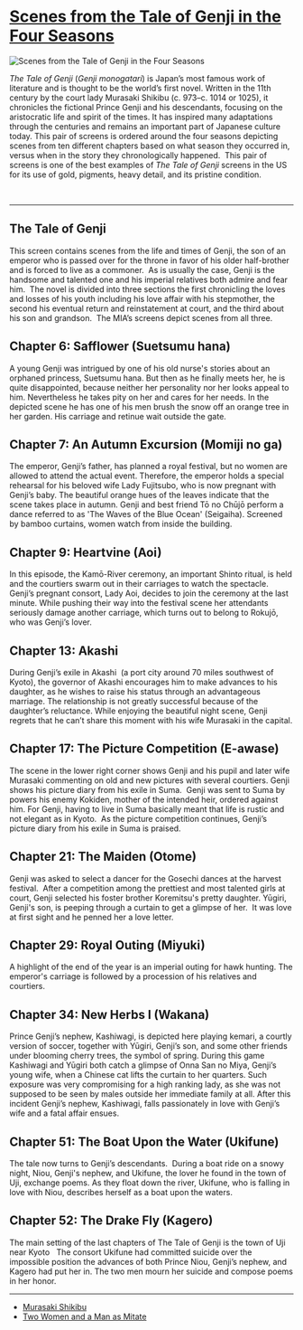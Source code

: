 # [Scenes from the Tale of Genji in the Four Seasons](http://artsmia.github.io/griot/#/o/117153)
![Scenes from the Tale of Genji in the Four Seasons](http://api.artsmia.org/images/117153/large.jpg)

*The Tale of Genji* (*Genji monogatari*) is Japan’s most famous work of literature and is thought to be the world’s first novel. Written in the 11th century by the court lady Murasaki Shikibu (c. 973–c. 1014 or 1025), it chronicles the fictional Prince Genji and his descendants, focusing on the aristocratic life and spirit of the times. It has inspired many adaptations through the centuries and remains an important part of Japanese culture today. This pair of screens is ordered around the four seasons depicting scenes from ten different chapters based on what season they occurred in, versus when in the story they chronologically happened.  This pair of screens is one of the best examples of *The Tale of Genji* screens in the US for its use of gold, pigments, heavy detail, and its pristine condition. 

 

---

## The Tale of Genji

This screen contains scenes from the life and times of Genji, the son of an emperor who is passed over for the throne in favor of his older half-brother and is forced to live as a commoner.  As is usually the case, Genji is the handsome and talented one and his imperial relatives both admire and fear him.  The novel is divided into three sections the first chronicling the loves and losses of his youth including his love affair with his stepmother, the second his eventual return and reinstatement at court, and the third about his son and grandson.  The MIA’s screens depict scenes from all three.

## Chapter 6: Safflower (Suetsumu hana)

A young Genji was intrigued by one of his old nurse's stories about an orphaned princess, Suetsumu hana. But then as he finally meets her, he is quite disappointed, because neither her personality nor her looks appeal to him. Nevertheless he takes pity on her and cares for her needs. In the depicted scene he has one of his men brush the snow off an orange tree in her garden. His carriage and retinue wait outside the gate.

## Chapter 7: An Autumn Excursion (Momiji no ga)

The emperor, Genji’s father, has planned a royal festival, but no women are allowed to attend the actual event. Therefore, the emperor holds a special rehearsal for his beloved wife Lady Fujitsubo, who is now pregnant with Genji’s baby. The beautiful orange hues of the leaves indicate that the scene takes place in autumn. Genji and best friend Tō no Chūjō perform a dance referred to as 'The Waves of the Blue Ocean' (Seigaiha). Screened by bamboo curtains, women watch from inside the building.

## Chapter 9: Heartvine (Aoi)

In this episode, the Kamō-River ceremony, an important Shinto ritual, is held and the courtiers swarm out in their carriages to watch the spectacle. Genji’s pregnant consort, Lady Aoi, decides to join the ceremony at the last minute. While pushing their way into the festival scene her attendants seriously damage another carriage, which turns out to belong to Rokujō, who was Genji’s lover.

## Chapter 13: Akashi

During Genji’s exile in Akashi  (a port city around 70 miles southwest of Kyoto), the governor of Akashi encourages him to make advances to his daughter, as he wishes to raise his status through an advantageous marriage. The relationship is not greatly successful because of the daughter’s reluctance. While enjoying the beautiful night scene, Genji regrets that he can’t share this moment with his wife Murasaki in the capital.

## Chapter 17: The Picture Competition (E-awase)

The scene in the lower right corner shows Genji and his pupil and later wife Murasaki commenting on old and new pictures with several courtiers. Genji shows his picture diary from his exile in Suma.  Genji was sent to Suma by powers his enemy Kokiden, mother of the intended heir, ordered against him. For Genji, having to live in Suma basically meant that life is rustic and not elegant as in Kyoto.  As the picture competition continues, Genji’s picture diary from his exile in Suma is praised.

## Chapter 21: The Maiden (Otome)

Genji was asked to select a dancer for the Gosechi dances at the harvest festival.  After a competition among the prettiest and most talented girls at court, Genji selected his foster brother Koremitsu's pretty daughter. Yūgiri, Genji's son, is peeping through a curtain to get a glimpse of her.  It was love at first sight and he penned her a love letter.

## Chapter 29: Royal Outing (Miyuki)

A highlight of the end of the year is an imperial outing for hawk hunting. The emperor's carriage is followed by a procession of his relatives and courtiers.

## Chapter 34: New Herbs I (Wakana)

Prince Genji’s nephew, Kashiwagi, is depicted here playing kemari, a courtly version of soccer, together with Yūgiri, Genji’s son, and some other friends under blooming cherry trees, the symbol of spring. During this game Kashiwagi and Yūgiri both catch a glimpse of Onna San no Miya, Genji’s young wife, when a Chinese cat lifts the curtain to her quarters. Such exposure was very compromising for a high ranking lady, as she was not supposed to be seen by males outside her immediate family at all. After this incident Genji’s nephew, Kashiwagi, falls passionately in love with Genji’s wife and a fatal affair ensues.

## Chapter 51: The Boat Upon the Water (Ukifune)

The tale now turns to Genji’s descendants.  During a boat ride on a snowy night, Niou, Genji's nephew, and Ukifune, the lover he found in the town of Uji, exchange poems. As they float down the river, Ukifune, who is falling in love with Niou, describes herself as a boat upon the waters.

## Chapter 52: The Drake Fly (Kagero)

The main setting of the last chapters of The Tale of Genji is the town of Uji near Kyoto   The consort Ukifune had committed suicide over the impossible position the advances of both Prince Niou, Genji’s nephew, and Kagero had put her in. The two men mourn her suicide and compose poems in her honor.

---

* [Murasaki Shikibu](../stories/murasaki-shikibu.md)
* [Two Women and a Man as Mitate](../stories/two-women-and-a-man-as-mitate.md)
